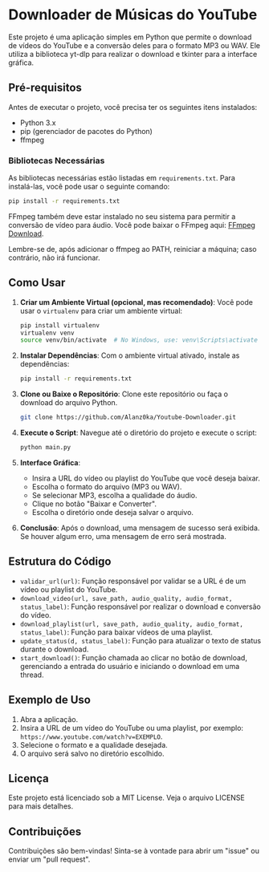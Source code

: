 # Downloader de Músicas do YouTube

Este projeto é uma aplicação simples em Python que permite o download de vídeos do YouTube e a conversão deles para o formato MP3 ou WAV. Ele utiliza a biblioteca yt-dlp para realizar o download e tkinter para a interface gráfica.

## Pré-requisitos

Antes de executar o projeto, você precisa ter os seguintes itens instalados:

- Python 3.x
- pip (gerenciador de pacotes do Python)
- ffmpeg

### Bibliotecas Necessárias

As bibliotecas necessárias estão listadas em `requirements.txt`. Para instalá-las, você pode usar o seguinte comando:

```bash
pip install -r requirements.txt
```

FFmpeg também deve estar instalado no seu sistema para permitir a conversão de vídeo para áudio. Você pode baixar o FFmpeg aqui: [FFmpeg Download](https://ffmpeg.org/download.html).

Lembre-se de, após adicionar o ffmpeg ao PATH, reiniciar a máquina; caso contrário, não irá funcionar.

## Como Usar

1. **Criar um Ambiente Virtual (opcional, mas recomendado)**:
   Você pode usar o `virtualenv` para criar um ambiente virtual:

   ```bash
   pip install virtualenv
   virtualenv venv
   source venv/bin/activate  # No Windows, use: venv\Scripts\activate
   ```

2. **Instalar Dependências**:
   Com o ambiente virtual ativado, instale as dependências:

   ```bash
   pip install -r requirements.txt
   ```

3. **Clone ou Baixe o Repositório**:
   Clone este repositório ou faça o download do arquivo Python.

   ```bash
   git clone https://github.com/Alanz0ka/Youtube-Downloader.git
   ```

4. **Execute o Script**:
   Navegue até o diretório do projeto e execute o script:

   ```bash
   python main.py
   ```

5. **Interface Gráfica**:
   - Insira a URL do vídeo ou playlist do YouTube que você deseja baixar.
   - Escolha o formato do arquivo (MP3 ou WAV).
   - Se selecionar MP3, escolha a qualidade do áudio.
   - Clique no botão "Baixar e Converter".
   - Escolha o diretório onde deseja salvar o arquivo.

6. **Conclusão**:
   Após o download, uma mensagem de sucesso será exibida. Se houver algum erro, uma mensagem de erro será mostrada.

## Estrutura do Código

- `validar_url(url)`: Função responsável por validar se a URL é de um vídeo ou playlist do YouTube.
- `download_video(url, save_path, audio_quality, audio_format, status_label)`: Função responsável por realizar o download e conversão do vídeo.
- `download_playlist(url, save_path, audio_quality, audio_format, status_label)`: Função para baixar vídeos de uma playlist.
- `update_status(d, status_label)`: Função para atualizar o texto de status durante o download.
- `start_download()`: Função chamada ao clicar no botão de download, gerenciando a entrada do usuário e iniciando o download em uma thread.

## Exemplo de Uso

1. Abra a aplicação.
2. Insira a URL de um vídeo do YouTube ou uma playlist, por exemplo: `https://www.youtube.com/watch?v=EXEMPLO`.
3. Selecione o formato e a qualidade desejada.
4. O arquivo será salvo no diretório escolhido.

## Licença

Este projeto está licenciado sob a MIT License. Veja o arquivo LICENSE para mais detalhes.

## Contribuições

Contribuições são bem-vindas! Sinta-se à vontade para abrir um "issue" ou enviar um "pull request".
